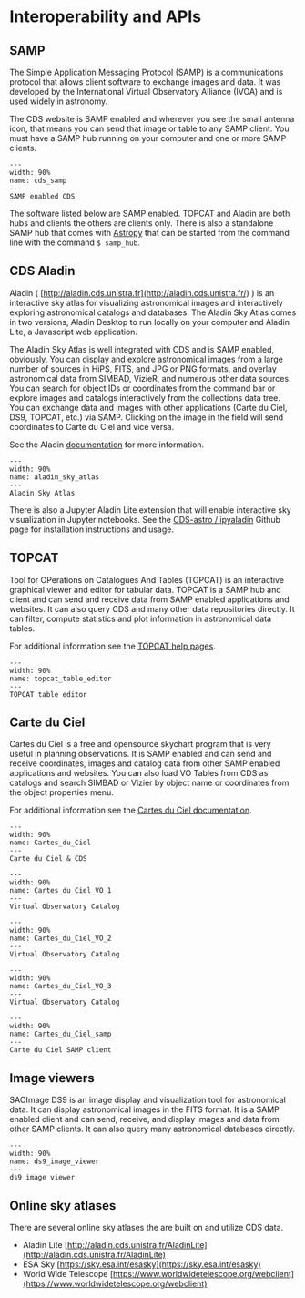 # Interoperability and APIs

## SAMP

The Simple Application Messaging Protocol (SAMP) is a communications protocol
that allows client software to exchange images and data. It was developed by the
International Virtual Observatory Alliance (IVOA) and is used widely in
astronomy.

The CDS website is SAMP enabled and wherever you see the small antenna icon,
that means you can send that image or table to any SAMP client. You must have a
SAMP hub running on your computer and one or more SAMP clients.

```{figure} _images/SAMP_1.png
---
width: 90%
name: cds_samp
---
SAMP enabled CDS
```

The software listed below are SAMP enabled. TOPCAT and Aladin are both hubs and
clients the others are clients only. There is also a standalone SAMP hub that
comes with [Astropy](https://docs.astropy.org/en/stable/samp/) that can be
started from the command line with the command `$ samp_hub`.

## CDS Aladin

Aladin ( [http://aladin.cds.unistra.fr](http://aladin.cds.unistra.fr/) ) is an
interactive sky atlas for visualizing astronomical images and interactively
exploring astronomical catalogs and databases. The Aladin Sky Atlas comes in two
versions, Aladin Desktop to run locally on your computer and Aladin Lite, a
Javascript web application.

The Aladin Sky Atlas is well integrated with CDS and is SAMP enabled, obviously.
You can display and explore astronomical images from a large number of sources
in HiPS, FITS, and JPG or PNG formats, and overlay astronomical data from SIMBAD,
VizieR, and numerous other data sources. You can search for object IDs or
coordinates from the command bar or explore images and catalogs interactively
from the collections data tree. You can exchange data and images with other
applications (Carte du Ciel, DS9, TOPCAT, etc.) via SAMP. Clicking on the image
in the field will send coordinates to Carte du Ciel and vice versa.

See the Aladin [documentation](http://aladin.cds.unistra.fr/AladinDesktop/#Documentation)
for more information.

```{figure} _images/aladin_1.png
---
width: 90%
name: aladin_sky_atlas
---
Aladin Sky Atlas
```

There is also a Jupyter Aladin Lite extension that will enable interactive sky
visualization in Jupyter notebooks.
See the [CDS-astro / ipyaladin](https://github.com/cds-astro/ipyaladin) Github page for
installation instructions and usage.

## TOPCAT

Tool for OPerations on Catalogues And Tables (TOPCAT) is an interactive
graphical viewer and editor for tabular data. TOPCAT is a SAMP hub and client
and can send and receive data from SAMP enabled applications and websites. It
can also query CDS and many other data repositories directly. It can filter,
compute statistics and plot information in astronomical data tables.

For additional information see the [TOPCAT help pages](https://www.star.bris.ac.uk/~mbt/topcat/sun253/index.html).

```{figure} _images/topcat_1.png
---
width: 90%
name: topcat_table_editor
---
TOPCAT table editor
```

## Carte du Ciel

Cartes du Ciel is a free and opensource skychart program that is very useful in
planning observations. It is SAMP enabled and can send and receive coordinates,
images and catalog data from other SAMP enabled applications and websites. You
can also load VO Tables from CDS as catalogs and search SIMBAD or Vizier by
object name or coordinates from the object properties menu.

For additional information see the
[Cartes du Ciel documentation](https://www.ap-i.net/skychart/en/documentation/start).

```{figure} _images/cdc_details.png
---
width: 90%
name: Cartes_du_Ciel
---
Carte du Ciel & CDS
```

```{figure} _images/cdc_vo_1.png
---
width: 90%
name: Cartes_du_Ciel_VO_1
---
Virtual Observatory Catalog
```

```{figure} _images/cdc_vo_2.png
---
width: 90%
name: Cartes_du_Ciel_VO_2
---
Virtual Observatory Catalog
```

```{figure} _images/cdc_vo_3.png
---
width: 90%
name: Cartes_du_Ciel_VO_3
---
Virtual Observatory Catalog
```

```{figure} _images/cdc_samp.png
---
width: 90%
name: Cartes_du_Ciel_samp
---
Carte du Ciel SAMP client
```

## Image viewers

SAOImage DS9 is an image display and visualization tool for astronomical data. It
can display astronomical images in the FITS format. It is a SAMP enabled client
and can send, receive, and display images and data from other SAMP clients. It
can also query many astronomical databases directly.

```{figure} _images/ds9_1.png
---
width: 90%
name: ds9_image_viewer
---
ds9 image viewer
```

## Online sky atlases

There are several online sky atlases the are built on and utilize CDS data.

- Aladin Lite [http://aladin.cds.unistra.fr/AladinLite](http://aladin.cds.unistra.fr/AladinLite)
- ESA Sky [https://sky.esa.int/esasky](https://sky.esa.int/esasky)
- World Wide Telescope [https://www.worldwidetelescope.org/webclient](https://www.worldwidetelescope.org/webclient)
